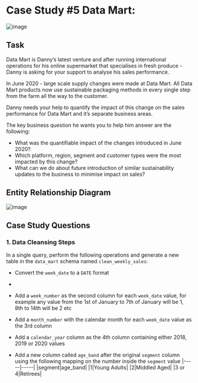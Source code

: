 # Case Study #5 Data Mart:

![image](https://user-images.githubusercontent.com/59825363/196279535-0af81f3b-e8fc-45ac-a67b-f4380bd4fa17.png)

## Task

Data Mart is Danny’s latest venture and after running international operations for his online supermarket that specialises in fresh produce - Danny is asking for your support to analyse his sales performance.

In June 2020 - large scale supply changes were made at Data Mart. All Data Mart products now use sustainable packaging methods in every single step from the farm all the way to the customer.

Danny needs your help to quantify the impact of this change on the sales performance for Data Mart and it’s separate business areas.

The key business question he wants you to help him answer are the following:

- What was the quantifiable impact of the changes introduced in June 2020?
- Which platform, region, segment and customer types were the most impacted by this change?
- What can we do about future introduction of similar sustainability updates to the business to minimise impact on sales?


## Entity Relationship Diagram

![image](https://user-images.githubusercontent.com/59825363/196281958-c4fe3c35-e2bf-4306-a3be-7ce27a031a38.png)

## Case Study Questions

### 1. Data Cleansing Steps

In a single query, perform the following operations and generate a new table in the `data_mart` schema named `clean_weekly_sales`:

-  Convert the `week_date` to a `DATE` format
- 
-  Add a `week_number` as the second column for each `week_date` value, for example any value from the 1st of January to 7th of January will be 1, 8th to 14th will be 2 etc

-  Add a `month_number` with the calendar month for each `week_date` value as the 3rd column

-  Add a `calendar_year` column as the 4th column containing either 2018, 2019 or 2020 values

-  Add a new column called `age_band` after the original `segment` column using the following mapping on the number inside the `segment` value
|-----|-----|
|segment|age_band|
|1|Young Adults|
|2|Middled Aged|
|3 or 4|Retirees|
